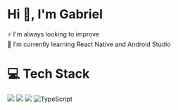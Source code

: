 # Hi 👋, I'm Gabriel 

<p align="left">
  ⚡ I'm always looking to improve<br>
  🔭 I’m currently learning React Native and Android Studio
</p>

# 💻 Tech Stack

[<img src="https://img.shields.io/badge/HTML5-E34F26?style=for-the-badge&logo=html5&logoColor=white" />](https://developer.mozilla.org/pt-BR/docs/Web/HTML)
[<img src="https://img.shields.io/badge/CSS3-1572B6?style=for-the-badge&logo=css3&logoColor=white" />](https://developer.mozilla.org/pt-BR/docs/Web/CSS)
[<img src="https://img.shields.io/badge/JavaScript-F7DF1E?style=for-the-badge&logo=javascript&logoColor=black" />](https://devdocs.io/javascript/)
![TypeScript](https://img.shields.io/badge/typescript-%23007ACC.svg?style=for-the-badge&logo=typescript&logoColor=white)




